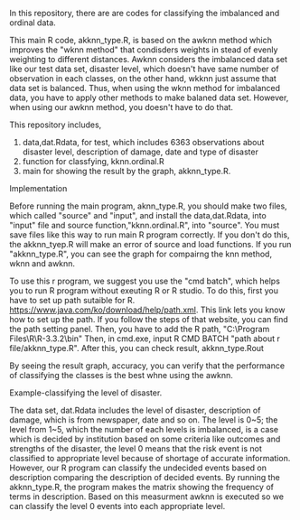 In this repository, there are are codes for classifying the imbalanced and ordinal data.

This main R code, akknn_type.R, is based on the awknn method which improves the "wknn method" that condisders weights in stead of evenly weighting to different distances. Awknn considers the imbalanced data set like our test data set, disaster level, which doesn't have same number of observation in each classes, on the other hand, wkknn just assume that data set is balanced. Thus, when using the wknn method for imbalanced data, you have to apply other methods to make balaned data set. However, when using our awknn method, you doesn't have to do that.   

This repository includes, 

1) data,dat.Rdata, for test, which includes 6363 observations about disaster level, description of damage, date and type of disaster
2) function for classfying, kknn.ordinal.R
3) main for showing the result by the graph, akknn_type.R.

Implementation

Before running the main program, aknn_type.R, you should make two files, which called "source" and "input", and 
install the data,dat.Rdata, into "input" file and source function,"kknn.ordinal.R", into "source".
You must save files like this way to run main R program correctly. If you don't do this, the akknn_tyep.R will make an error of source and load functions.
If you run "akknn_type.R", you can see the graph for compairng the knn method, wknn and awknn. 

To use this r program, we suggest you use the "cmd batch", which helps you to run R program without exeuting R or R studio.
To do this, first you have to set up path sutaible for R. 
https://www.java.com/ko/download/help/path.xml. This link lets you know how to set up the path. 
If you follow the steps of that website, you can find the path setting panel. Then, you have to add the R path, "C:\Program Files\R\R-3.3.2\bin"
Then, in cmd.exe, input R CMD BATCH "path about r file/akknn_type.R". After this, you can check result, akknn_type.Rout

By seeing the result graph, accuracy, you can verify that the performance of classifying the classes is the best whne using the awknn.

Example-classifying the level of disaster.

The data set, dat.Rdata includes the level of disaster, description of damage, which is from newspaper, date and so on. The level is 0~5; the level from 1~5, which the number of each levels is imbalanced, is a case which is decided by institution based on some criteria like outcomes and strengths of the disaster, the level 0 means that the risk event is not classified to appropriate level because of shortage of accurate information. However, our R program can classify the undecided events based on description comparing the description of decided events. By running the akknn_type.R, the program makes the matrix showing the frequency of terms in description. Based on this measurment awknn is executed so we can classify the level 0 events into each appropriate level. 
